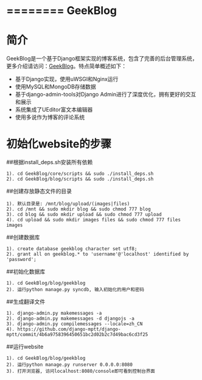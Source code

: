 ========
GeekBlog
========

简介
====

GeekBlog是一个基于Django框架实现的博客系统，包含了完善的后台管理系统，更多介绍请访问：[GeekBlog](http://www.xianglong.me/article/django-based-blog-geekblog/)。特点简单概述如下：

- 基于Django实现，使用uWSGI和Nginx运行
- 使用MySQL和MongoDB存储数据
- 基于django-admin-tools对Django Admin进行了深度优化，拥有更好的交互和展示
- 系统集成了UEditor富文本编辑器
- 使用多说作为博客的评论系统


初始化website的步骤
===================

##根据install_deps.sh安装所有依赖

    1). cd GeekBlog/core/scripts && sudo ./install_deps.sh
    2). cd GeekBlog/blog/scripts && sudo ./install_deps.sh

##创建存放静态文件的目录

    1). 默认目录是: /mnt/blog/upload/(images|files)
    2). cd /mnt && sudo mkdir blog && sudo chmod 777 blog
    3). cd blog && sudo mkdir upload && sudo chmod 777 upload
    4). cd upload && sudo mkdir images files && sudo chmod 777 files images

##创建数据库

    1). create database geekblog character set utf8;
    2). grant all on geekblog.* to 'username'@'localhost' identified by 'password';

##初始化数据库

    1). cd GeekBlog/blog/geekblog
    2). 运行python manage.py syncdb, 输入初始化的用户和密码

##生成翻译文件

    1). django-admin.py makemessages -a
    2). django-admin.py makemessages -d djangojs -a
    3). django-admin.py compilemessages --locale=zh_CN
    4). https://github.com/django-mptt/django-mptt/commit/4b6a9758396450651bc2d02b2c7d49bac6cd3f25

##运行website

    1). cd GeekBlog/blog/geekblog
    2). 运行python manage.py runserver 0.0.0.0:8080
    3). 打开浏览器, 访问localhost:8080/console即可看到控制台界面
